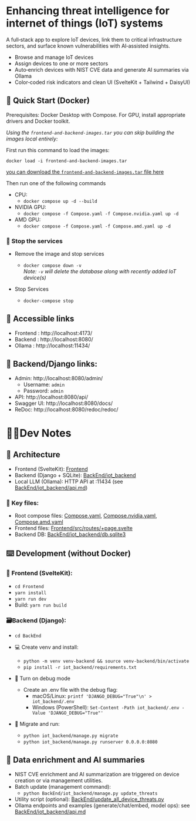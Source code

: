 # Enhancing threat intelligence for internet of things (IoT) systems

A full‑stack app to explore IoT devices, link them to critical infrastructure sectors, and surface known vulnerabilities with AI‑assisted insights.

-   Browse and manage IoT devices
-   Assign devices to one or more sectors
-   Auto‑enrich devices with NIST CVE data and generate AI summaries via Ollama
-   Color‑coded risk indicators and clean UI (SvelteKit + Tailwind + DaisyUI)

## 🐳 Quick Start ­(Docker)

Prerequisites: Docker Desktop with Compose. For GPU, install appropriate drivers and Docker toolkit.

<i>Using the `frontend-and-backend-images.tar` you can skip building the images local entirely:</i>

First run this command to load the images:

`docker load -i frontend-and-backend-images.tar`

[you can download the `frontend-and-backend-images.tar` file here](https://drive.google.com/file/d/1_Kn03Pox7IW2C7wbpI9gT5pL-MwlSWoh/view?usp=sharing)

Then run one of the following commands

-   CPU:
    -   `docker compose up -d --build`
-   NVIDIA GPU:
    -   `docker compose -f Compose.yaml -f Compose.nvidia.yaml up -d`
-   AMD GPU:
    -   `docker compose -f Compose.yaml -f Compose.amd.yaml up -d`

### 🛑 Stop the services

-   Remove the image and stop services

    -   `docker compose down -v` <br>
        <em>Note: `-v` will delete the database along with recently added IoT device(s)</em>

-   Stop Services
    -   `docker-compose stop`

## 📂 Accessible links

-   Frontend : http://localhost:4173/
-   Backend : http://localhost:8080/
-   Ollama : http://localhost:11434/

## 💾 Backend/Django links:

-   Admin: http://localhost:8080/admin/
    -   Username: `admin`
    -   Password: `admin`
-   API: http://localhost:8080/api/
-   Swagger UI: http://localhost:8080/docs/
-   ReDoc: http://localhost:8080/redoc/redoc/

# 🧑‍💻Dev Notes

## 🌳 Architecture

-   Frontend (SvelteKit): [Frontend](Frontend/README.md)
-   Backend (Django + SQLite): [BackEnd/iot_backend](BackEnd/iot_backend)
-   Local LLM (Ollama): HTTP API at :11434 (see [BackEnd/iot_backend/api.md](BackEnd/iot_backend/api.md))

### 📜 Key files:

-   Root compose files: [Compose.yaml](Compose.yaml), [Compose.nvidia.yaml](Compose.nvidia.yaml), [Compose.amd.yaml](Compose.amd.yaml)
-   Frontend files: [Frontend/src/routes/+page.svelte](Frontend/src/routes/+page.svelte)
-   Backend DB: [BackEnd/iot_backend/db.sqlite3](BackEnd/iot_backend/db.sqlite3)

## ⌨️ Development (without Docker)

### 📱 Frontend (SvelteKit):

-   `cd Frontend`
-   `yarn install`
-   `yarn run dev`
-   Build: `yarn run build`

### 🗃️Backend (Django):

-   `cd BackEnd`
-   💻 Create venv and install:
    -   `python -m venv venv-backend && source venv-backend/bin/activate`
    -   `pip install -r iot_backend/requirements.txt`
-   🐛 Turn on debug mode

    -   Create an .env file with the debug flag:
        -   macOS/Linux: `printf 'DJANGO_DEBUG="True"\n' > iot_backend/.env`
        -   Windows (PowerShell): `Set-Content -Path iot_backend/.env -Value 'DJANGO_DEBUG="True"'`

-   🚀 Migrate and run:
    -   `python iot_backend/manage.py migrate`
    -   `python iot_backend/manage.py runserver 0.0.0.0:8080`

## 🤖 Data enrichment and AI summaries

-   NIST CVE enrichment and AI summarization are triggered on device creation or via management utilities.
-   Batch update (management command):
    -   `python BackEnd/iot_backend/manage.py update_threats`
-   Utility script (optional): [BackEnd/update_all_device_threats.py](BackEnd/update_all_device_threats.py)
-   Ollama endpoints and examples (generate/chat/embed, model ops): see [BackEnd/iot_backend/api.md](BackEnd/iot_backend/api.md)
